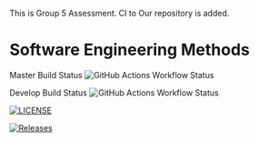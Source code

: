 This is Group 5 Assessment.
CI to Our repository is added.

# Software Engineering Methods
Master Build Status ![GitHub Actions Workflow Status](https://img.shields.io/github/actions/workflow/status/SuThiriHtun/sem/main.yml?branch=develop)

Develop Build Status ![GitHub Actions Workflow Status](https://img.shields.io/github/actions/workflow/status/SuThiriHtun/sem/main.yml?branch=master)

[![LICENSE](https://img.shields.io/github/license/40637323/sem.svg?style=flat-square)](https://github.com/40637323/DevOps_Gp5/blob/master/LICENSE)

[![Releases](https://img.shields.io/github/release/40637323/DevOps_Gp5/all.svg?style=flat-square)](https://github.com/40637323/DevOps_Gp5/releases)